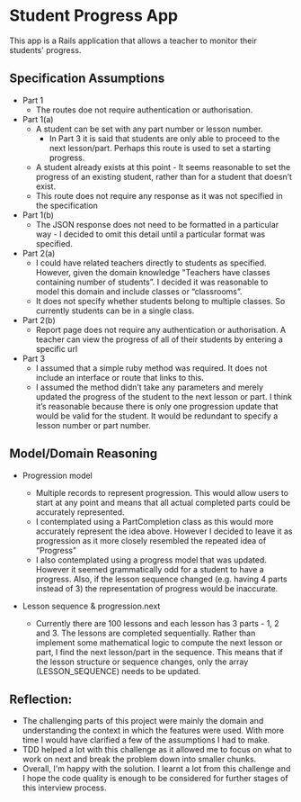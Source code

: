 # Student Progress App

This app is a Rails application that allows a teacher to monitor their students' progress.

## Specification Assumptions

* Part 1
  * The routes doe not require authentication or authorisation.
* Part 1(a)
  * A student can be set with any part number or lesson number.
    * In Part 3 it is said that students are only able to proceed to the next lesson/part. Perhaps this route is used to set a starting progress.
  * A student already exists at this point - It seems reasonable to set the progress of an existing student, rather than for a student that doesn’t exist.
  * This route does not require any response as it was not specified in the specification
* Part 1(b)
  * The JSON response does not need to be formatted in a particular way - I decided to omit this detail until a particular format was specified.
* Part 2(a)
  * I could have related teachers directly to students as specified. However, given the domain knowledge "Teachers have classes containing number of students”. I decided it was reasonable to model this domain and include classes or “classrooms”.
  * It does not specify whether students belong to multiple classes. So currently students can be in a single class.
* Part 2(b)
  * Report page does not require any authentication or authorisation. A teacher can view the progress of all of their students by entering a specific url
* Part 3
  * I assumed that a simple ruby method was required. It does not include an interface or route that links to this.
  * I assumed the method didn’t take any parameters and merely updated the progress of the student to the next lesson or part. I think it’s reasonable because there is only one progression update that would be valid for the student. It would be redundant to specify a lesson number or part number.

## Model/Domain Reasoning

* Progression model
  * Multiple records to represent progression. This would allow users to start at any point and means that all actual completed parts could be accurately represented.
  * I contemplated using a PartCompletion class as this would more accurately represent the idea above. However I decided to leave it as progression as it more closely resembled the repeated idea of “Progress"
  * I also contemplated using a progress model that was updated. However it seemed grammatically odd for a student to have a progress. Also, if the lesson sequence changed (e.g. having 4 parts instead of 3) the representation of progress would be inaccurate.

* Lesson sequence & progression.next
  * Currently there are 100 lessons and each lesson has 3 parts - 1, 2 and 3. The lessons are completed sequentially. Rather than implement some mathematical logic to compute the next lesson or part, I find the next lesson/part in the sequence. This means that if the lesson structure or sequence changes, only the array (LESSON_SEQUENCE) needs to be updated.


## Reflection:

* The challenging parts of this project were mainly the domain and understanding the context in which the features were used. With more time I would have clarified a few of the assumptions I had to make.
* TDD helped a lot with this challenge as it allowed me to focus on what to work on next and break the problem down into smaller chunks.
* Overall, I'm happy with the solution. I learnt a lot from this challenge and I hope the code quality is enough to be considered for further stages of this interview process.
